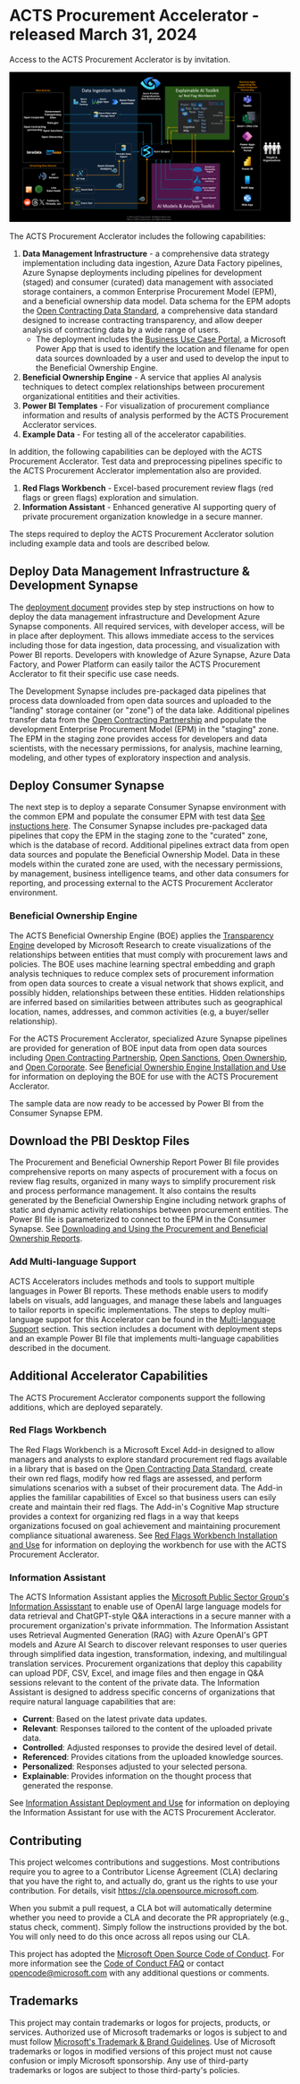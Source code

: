 # ACTS Procurement Accelerator - released March 31, 2024

Access to the ACTS Procurement Acclerator is by invitation.

![ACTS Procurement Accelerator Architecture](./Architecture.png)

The ACTS Procurement Acclerator includes the following capabilities:

1. **Data Management Infrastructure** - a comprehensive data strategy implementation including data ingestion, Azure Data Factory pipelines, Azure Synapse deployments including pipelines for development (staged) and consumer (curated) data management with associated storage containers, a common Enterprise Procurement Model (EPM), and a beneficial ownership data model. Data schema for the EPM adopts the [Open Contracting Data Standard](https://www.open-contracting.org/data-standard/), a comprehensive data standard designed to increase contracting transparency, and allow deeper analysis of contracting data by a wide range of users.
    - The deployment includes the [Business Use Case Portal](DeliveryIP_GitHub/BusinessUseCasePortal), a Microsoft Power App that is used to identify the location and filename for open data sources downloaded by a user and used to develop the input to the Beneficial Ownership Engine.
2. **Beneficial Ownership Engine** - A service that applies AI analysis techniques to detect complex relationships between procurement organizational entitities and their activities.
3. **Power BI Templates** - For visualization of procurement compliance information and results of analysis performed by the ACTS Procurement Acclerator services.
4. **Example Data** - For testing all of the accelerator capabilities.

In addition, the following capabilities can be deployed with the ACTS Procurement Acclerator. Test data and preprocessing pipelines specific to the ACTS Procurement Acclerator implementation also are provided.

1. **Red Flags Workbench** - Excel-based procurement review flags (red flags or green flags) exploration and simulation.
2. **Information Assistant** - Enhanced generative AI supporting query of private procurement organization knowledge in a secure manner.

The steps required to deploy the ACTS Procurement Acclerator solution including example data and tools are described below.

## Deploy Data Management Infrastructure & Development Synapse

The [deployment document](DeliveryIP_GitHub/) provides step by step instructions on how to deploy the data management infrastructure and Development Azure Synapse components. All required services, with developer access, will be in place after deployment. This allows immediate access to the services including those for data ingestion, data processing, and visualization with Power BI reports. Developers with knowledge of Azure Synapse, Azure Data Factory, and Power Platform can easily tailor the ACTS Procurement Acclerator to fit their specific use case needs.

The Development Synapse includes pre-packaged data pipelines that process data downloaded from open data sources and uploaded to the "landing" storage container (or "zone") of the data lake. Additional pipelines transfer data from the [Open Contracting Partnership](https://www.open-contracting.org/data/) and populate the development Enterprise Procurement Model (EPM) in the "staging" zone. The EPM in the staging zone provides access for developers and data scientists, with the necessary permissions, for analysis, machine learning, modeling, and other types of exploratory inspection and analysis.

## Deploy Consumer Synapse

The next step is to deploy a separate Consumer Synapse environment with the common EPM and populate the consumer EPM with test data [See instuctions here](DeliveryIP_GitHub/consumers/procurement/). The Consumer Synapse includes pre-packaged data pipelines that copy the EPM in the staging zone to the "curated" zone, which is the database of record. Additional pipelines extract data from open data sources and populate the Beneficial Ownership Model. Data in these models within the curated zone are used, with the necessary permissions, by management, business intelligence teams, and other data consumers for reporting, and processing external to the ACTS Procurement Acclerator environment.

### Beneficial Ownership Engine

The ACTS Beneficial Ownership Engine (BOE) applies the [Transparency Engine](https://github.com/microsoft/transparency-engine) developed by Microsoft Research to create visualizations of the relationships between entities that must comply with procurement laws and policies. The BOE uses machine learning spectral embedding and graph analysis techniques to reduce complex sets of procurement information from open data sources to create a visual network that shows explicit, and possibly hidden, relationships between these entities. Hidden relationships are inferred based on similarities between attributes such as geographical location, names, addresses, and common activities (e.g, a buyer/seller relationship).

For the ACTS Procurement Acclerator, specialized Azure Synapse pipelines are provided for generation of BOE input data from open data sources including [Open Contracting Partnership](https://www.open-contracting.org/data/data-use/), [Open Sanctions](https://www.opensanctions.org/datasets/), [Open Ownership](https://register.openownership.org/download), and [Open Corporate](https://opencorporates.com/info/our-data/). See [Beneficial Ownership Engine Installation and Use](BeneficialOwnership/README.md) for information on deploying the BOE for use with the ACTS Procurement Acclerator.

The sample data are now ready to be accessed by Power BI from the Consumer Synapse EPM.

## Download the PBI Desktop Files

The Procurement and Beneficial Ownership Report Power BI file provides comprehensive reports on many aspects of procurement with a focus on review flag results, organized in many ways to simplify procurement risk and process performance management. It also contains the results generated by the Beneficial Ownership Engine including network graphs of static and dynamic activity relationships between procurement entities. The Power BI file is parameterized to connect to the EPM in the Consumer Synapse. See [Downloading and Using the Procurement and Beneficial Ownership Reports](DemoReports/README.md).

### Add Multi-language Support

ACTS Accelerators includes methods and tools to support multiple languages in Power BI reports. These methods enable users to modify labels on visuals, add languages, and manage these labels and languages to tailor reports in specific implementations. The steps to deploy multi-language suppot for this Accelerator can be found in the [Multi-language Support](MultiLanguageSupport/) section. This section includes a document with deployment steps and an example Power BI file that implements multi-language capabilities described in the document.

## Additional Accelerator Capabilities

The ACTS Procurement Acclerator components support the following additions, which are deployed separately.

### Red Flags Workbench

The Red Flags Workbench is a Microsoft Excel Add-in designed to allow managers and analysts to explore standard procurement red flags available in a library that is based on the [Open Contracting Data Standard](https://www.open-contracting.org/data-standard/), create their own red flags, modify how red flags are assessed, and perform simulations scenarios with a subset of their procurement data. The Add-in applies the famililar capabilities of Excel so that business users can esily create and maintain their red flags. The Add-in's Cognitive Map structure provides a context for organizing red flags in a way that keeps organizations focused on goal achievement and maintaining procurement compliance situational awareness. See [Red Flags Workbench Installation and Use](RedFlagsWorkbench/README.md) for information on deploying the workbench for use with the ACTS Procurement Acclerator.

### Information Assistant

The ACTS Information Assistant applies the [Microsoft Public Sector Group's Information Assisstant](https://github.com/microsoft/PubSec-Info-Assistant) to enable use of OpenAI large language models for data retrieval and ChatGPT-style Q&A interactions in a secure manner with a procurement organization's private informmation. The Information Assistant uses Retrieval Augmented Generation (RAG) with Azure OpenAI's GPT models and Azure AI Search to discover relevant responses to user queries through simplified data ingestion, transformation, indexing, and multilingual translation services. Procurement organizations that deploy this capability can upload PDF, CSV, Excel, and image files and then engage in Q&A sessions relevant to the content of the private data. The Information Assistant is designed to address specific concerns of organizations that require natural language capabilities that are:

- **Current**: Based on the latest private data updates.
- **Relevant**: Responses tailored to the content of the uploaded private data.
- **Controlled**: Adjusted responses to provide the desired level of detail.
- **Referenced**: Provides citations from the uploaded knowledge sources.
- **Personalized**: Responses adjusted to your selected persona.
- **Explainable**: Provides information on the thought process that generated the response.

See [Information Assistant Deployment and Use](InformationAssistant/README.md) for information on deploying the Information Assistant for use with the ACTS Procurement Acclerator.

## Contributing

This project welcomes contributions and suggestions.  Most contributions require you to agree to a Contributor License Agreement (CLA) declaring that you have the right to, and actually do, grant us the rights to use your contribution. For details, visit <https://cla.opensource.microsoft.com>.

When you submit a pull request, a CLA bot will automatically determine whether you need to provide a CLA and decorate the PR appropriately (e.g., status check, comment). Simply follow the instructions provided by the bot. You will only need to do this once across all repos using our CLA.

This project has adopted the [Microsoft Open Source Code of Conduct](https://opensource.microsoft.com/codeofconduct/).
For more information see the [Code of Conduct FAQ](https://opensource.microsoft.com/codeofconduct/faq/) or
contact [opencode@microsoft.com](mailto:opencode@microsoft.com) with any additional questions or comments.

## Trademarks

This project may contain trademarks or logos for projects, products, or services. Authorized use of Microsoft trademarks or logos is subject to and must follow
[Microsoft's Trademark & Brand Guidelines](https://www.microsoft.com/en-us/legal/intellectualproperty/trademarks/usage/general).
Use of Microsoft trademarks or logos in modified versions of this project must not cause confusion or imply Microsoft sponsorship. Any use of third-party trademarks or logos are subject to those third-party's policies.

